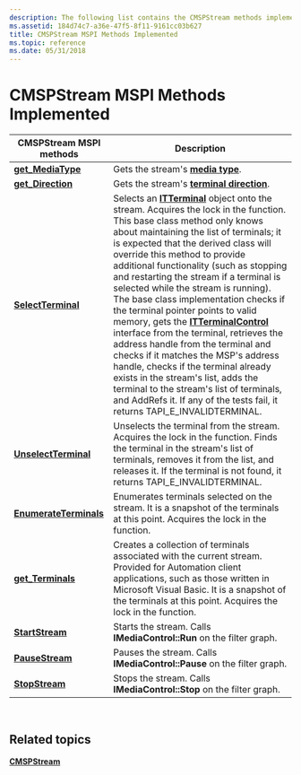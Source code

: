 ```yaml
---
description: The following list contains the CMSPStream methods implemented.
ms.assetid: 184d74c7-a36e-47f5-8f11-9161cc03b627
title: CMSPStream MSPI Methods Implemented
ms.topic: reference
ms.date: 05/31/2018
---
```


# CMSPStream MSPI Methods Implemented



| CMSPStream MSPI methods                                   | Description                                                                                                                                                                                                                                                                                                                                                                                                                                                                                                                                                                                                                                                                                                                                                                                                                                                           |
|-----------------------------------------------------------|-----------------------------------------------------------------------------------------------------------------------------------------------------------------------------------------------------------------------------------------------------------------------------------------------------------------------------------------------------------------------------------------------------------------------------------------------------------------------------------------------------------------------------------------------------------------------------------------------------------------------------------------------------------------------------------------------------------------------------------------------------------------------------------------------------------------------------------------------------------------------|
| [**get\_MediaType**](/windows/win32/api/tapi3if/nf-tapi3if-itstream-get_mediatype)          | Gets the stream's [**media type**](tapimediatype--constants.md).                                                                                                                                                                                                                                                                                                                                                                                                                                                                                                                                                                                                                                                                                                                                                                                                     |
| [**get\_Direction**](/windows/win32/api/tapi3if/nf-tapi3if-itstream-get_direction)          | Gets the stream's [**terminal direction**](/windows/desktop/api/Tapi3if/ne-tapi3if-terminal_direction).                                                                                                                                                                                                                                                                                                                                                                                                                                                                                                                                                                                                                                                                                                                                                                                                   |
| [**SelectTerminal**](/windows/win32/api/tapi3if/nf-tapi3if-itstream-selectterminal)         | Selects an [**ITTerminal**](/windows/win32/api/tapi3if/nn-tapi3if-itterminal) object onto the stream. Acquires the lock in the function. This base class method only knows about maintaining the list of terminals; it is expected that the derived class will override this method to provide additional functionality (such as stopping and restarting the stream if a terminal is selected while the stream is running). The base class implementation checks if the terminal pointer points to valid memory, gets the [**ITTerminalControl**](/windows/desktop/api/Termmgr/nn-termmgr-itterminalcontrol) interface from the terminal, retrieves the address handle from the terminal and checks if it matches the MSP's address handle, checks if the terminal already exists in the stream's list, adds the terminal to the stream's list of terminals, and AddRefs it. If any of the tests fail, it returns TAPI\_E\_INVALIDTERMINAL. |
| [**UnselectTerminal**](/windows/win32/api/tapi3if/nf-tapi3if-itstream-unselectterminal)     | Unselects the terminal from the stream. Acquires the lock in the function. Finds the terminal in the stream's list of terminals, removes it from the list, and releases it. If the terminal is not found, it returns TAPI\_E\_INVALIDTERMINAL.                                                                                                                                                                                                                                                                                                                                                                                                                                                                                                                                                                                                                        |
| [**EnumerateTerminals**](/windows/win32/api/tapi3if/nf-tapi3if-itstream-enumerateterminals) | Enumerates terminals selected on the stream. It is a snapshot of the terminals at this point. Acquires the lock in the function.                                                                                                                                                                                                                                                                                                                                                                                                                                                                                                                                                                                                                                                                                                                                      |
| [**get\_Terminals**](/windows/win32/api/tapi3if/nf-tapi3if-itstream-get_terminals)          | Creates a collection of terminals associated with the current stream. Provided for Automation client applications, such as those written in Microsoft Visual Basic. It is a snapshot of the terminals at this point. Acquires the lock in the function.                                                                                                                                                                                                                                                                                                                                                                                                                                                                                                                                                                                                               |
| [**StartStream**](/windows/win32/api/tapi3if/nf-tapi3if-itstream-startstream)               | Starts the stream. Calls **IMediaControl::Run** on the filter graph.                                                                                                                                                                                                                                                                                                                                                                                                                                                                                                                                                                                                                                                                                                                                                                                                  |
| [**PauseStream**](/windows/win32/api/tapi3if/nf-tapi3if-itstream-pausestream)               | Pauses the stream. Calls **IMediaControl::Pause** on the filter graph.                                                                                                                                                                                                                                                                                                                                                                                                                                                                                                                                                                                                                                                                                                                                                                                                |
| [**StopStream**](/windows/win32/api/tapi3if/nf-tapi3if-itstream-stopstream)                 | Stops the stream. Calls **IMediaControl::Stop** on the filter graph.                                                                                                                                                                                                                                                                                                                                                                                                                                                                                                                                                                                                                                                                                                                                                                                                  |



 

## Related topics

<dl> <dt>

[**CMSPStream**](/windows/desktop/api/Mspstrm/nl-mspstrm-cmspstream)
</dt> </dl>

 

 
